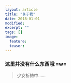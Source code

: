 ```yaml
---
layout: article
title: "关于我"
date: 2018-01-01
modified:
excerpt: ""
tags: []
image:
  feature:
  teaser:
---
```


### 这里并没有什么东西哦 =w=

>少女祈祷中......
